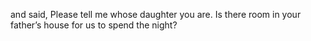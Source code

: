 and said, Please tell me whose daughter you are. Is there room in your father’s house for us to spend the night?
